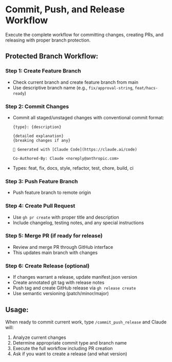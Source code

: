 # Commit, Push, and Release Workflow

Execute the complete workflow for committing changes, creating PRs, and releasing with proper branch protection.

## Protected Branch Workflow:

### Step 1: Create Feature Branch
- Check current branch and create feature branch from main
- Use descriptive branch name (e.g., `fix/approval-string`, `feat/hacs-ready`)

### Step 2: Commit Changes
- Commit all staged/unstaged changes with conventional commit format:
  ```
  {type}: {description}
  
  {detailed explanation}
  {breaking changes if any}
  
  🤖 Generated with [Claude Code](https://claude.ai/code)
  
  Co-Authored-By: Claude <noreply@anthropic.com>
  ```
- Types: feat, fix, docs, style, refactor, test, chore, build, ci

### Step 3: Push Feature Branch
- Push feature branch to remote origin

### Step 4: Create Pull Request
- Use `gh pr create` with proper title and description
- Include changelog, testing notes, and any special instructions

### Step 5: Merge PR (if ready for release)
- Review and merge PR through GitHub interface
- This updates main branch with changes

### Step 6: Create Release (optional)
- If changes warrant a release, update manifest.json version
- Create annotated git tag with release notes
- Push tag and create GitHub release via `gh release create`
- Use semantic versioning (patch/minor/major)

## Usage:

When ready to commit current work, type `/commit_push_release` and Claude will:
1. Analyze current changes
2. Determine appropriate commit type and branch name  
3. Execute the full workflow including PR creation
4. Ask if you want to create a release (and what version)
